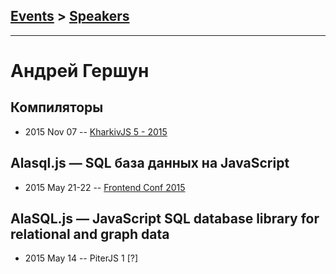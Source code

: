 ## [Events](../README.md) > [Speakers](../speakers.md)
---

# Андрей Гершун

## Компиляторы
- 2015 Nov 07 -- [KharkivJS 5 - 2015](https://www.youtube.com/watch?v=wabHD8fZUmw)    
## Alasql.js — SQL база данных на JavaScript
- 2015 May 21-22 -- [Frontend Conf 2015](https://www.youtube.com/watch?v=4yop0rC5lD0)    
## AlaSQL.js — JavaScript SQL database library for relational and graph data
- 2015 May 14 -- PiterJS 1 [?]   
